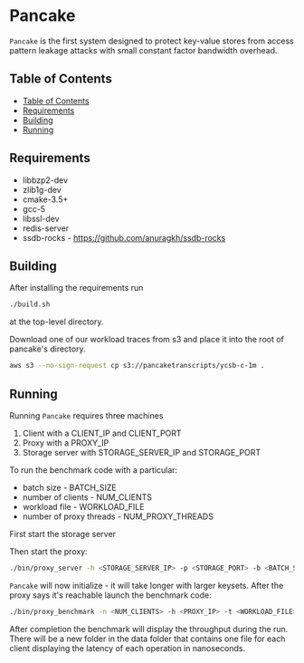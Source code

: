 # Pancake

`Pancake` is the first system designed to protect key-value stores from access pattern leakage attacks with small constant factor bandwidth overhead.

## Table of Contents

- [Table of Contents](#table-of-contents)
- [Requirements](#requirements)
- [Building](#building)
- [Running](#running)

## Requirements

- libbzp2-dev
- zlib1g-dev
- cmake-3.5+
- gcc-5
- libssl-dev
- redis-server
- ssdb-rocks - <https://github.com/anuragkh/ssdb-rocks>

## Building

After installing the requirements run

```bash
./build.sh
```

at the top-level directory.

Download one of our workload traces from s3 and place it into the root of pancake's directory.

```bash
aws s3 --no-sign-request cp s3://pancaketranscripts/ycsb-c-1m .
```

## Running

Running `Pancake` requires three machines

1. Client with a CLIENT_IP and CLIENT_PORT
2. Proxy with a PROXY_IP
3. Storage server with STORAGE_SERVER_IP and STORAGE_PORT

To run the benchmark code with a particular:

- batch size - BATCH_SIZE
- number of clients - NUM_CLIENTS
- workload file - WORKLOAD_FILE
- number of proxy threads - NUM_PROXY_THREADS

First start the storage server

Then start the proxy:

```bash
./bin/proxy_server -h <STORAGE_SERVER_IP> -p <STORAGE_PORT> -b <BATCH_SIZE> -t <NUM_PROXY_THREADS> -l <WORKLOAD_FILE>
```

`Pancake` will now initialize - it will take longer with larger keysets. After the proxy says it's reachable launch the benchmark code:

```bash
./bin/proxy_benchmark -n <NUM_CLIENTS> -h <PROXY_IP> -t <WORKLOAD_FILE>
```

After completion the benchmark will display the throughput during the run. There will be a new folder in the data folder that contains one file for each client displaying the latency of each operation in nanoseconds.
